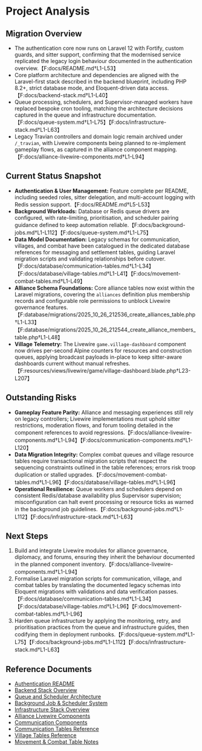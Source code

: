 # Project Analysis

## Migration Overview
- The authentication core now runs on Laravel 12 with Fortify, custom guards, and sitter support, confirming that the modernised service replicated the legacy login behaviour documented in the authentication overview.【F:docs/README.md†L1-L53】
- Core platform architecture and dependencies are aligned with the Laravel-first stack described in the backend blueprint, including PHP 8.2+, strict database mode, and Eloquent-driven data access.【F:docs/backend-stack.md†L1-L40】
- Queue processing, schedulers, and Supervisor-managed workers have replaced bespoke cron tooling, matching the architecture decisions captured in the queue and infrastructure documentation.【F:docs/queue-system.md†L1-L75】【F:docs/infrastructure-stack.md†L1-L63】
- Legacy Travian controllers and domain logic remain archived under `/_travian`, with Livewire components being planned to re-implement gameplay flows, as captured in the alliance component mapping.【F:docs/alliance-livewire-components.md†L1-L94】

## Current Status Snapshot
- **Authentication & User Management:** Feature complete per README, including seeded roles, sitter delegation, and multi-account logging with Redis session support.【F:docs/README.md†L5-L53】
- **Background Workloads:** Database or Redis queue drivers are configured, with rate-limiting, prioritisation, and scheduler pairing guidance defined to keep automation reliable.【F:docs/background-jobs.md†L1-L112】【F:docs/queue-system.md†L1-L75】
- **Data Model Documentation:** Legacy schemas for communication, villages, and combat have been catalogued in the dedicated database references for messaging and settlement tables, guiding Laravel migration scripts and validating relationships before cutover.【F:docs/database/communication-tables.md†L1-L34】【F:docs/database/village-tables.md†L1-L41】【F:docs/movement-combat-tables.md†L1-L49】
- **Alliance Schema Foundations:** Core alliance tables now exist within the Laravel migrations, covering the `alliances` definition plus membership records and configurable role permissions to unblock Livewire governance features.【F:database/migrations/2025_10_26_212536_create_alliances_table.php†L1-L33】【F:database/migrations/2025_10_26_212544_create_alliance_members_table.php†L1-L48】
- **Village Telemetry:** The Livewire `game.village-dashboard` component now drives per-second Alpine counters for resources and construction queues, applying broadcast payloads in-place to keep sitter-aware dashboards current without manual refreshes.【F:resources/views/livewire/game/village-dashboard.blade.php†L23-L207】

## Outstanding Risks
- **Gameplay Feature Parity:** Alliance and messaging experiences still rely on legacy controllers; Livewire implementations must uphold sitter restrictions, moderation flows, and forum tooling detailed in the component references to avoid regressions.【F:docs/alliance-livewire-components.md†L1-L94】【F:docs/communication-components.md†L1-L120】
- **Data Migration Integrity:** Complex combat queues and village resource tables require transactional migration scripts that respect the sequencing constraints outlined in the table references; errors risk troop duplication or stalled upgrades.【F:docs/movement-combat-tables.md†L1-L96】【F:docs/database/village-tables.md†L1-L96】
- **Operational Resilience:** Queue workers and schedulers depend on consistent Redis/database availability plus Supervisor supervision; misconfiguration can halt event processing or resource ticks as warned in the background job guidelines.【F:docs/background-jobs.md†L1-L112】【F:docs/infrastructure-stack.md†L1-L63】

## Next Steps
1. Build and integrate Livewire modules for alliance governance, diplomacy, and forums, ensuring they inherit the behaviour documented in the planned component inventory.【F:docs/alliance-livewire-components.md†L1-L94】
2. Formalise Laravel migration scripts for communication, village, and combat tables by translating the documented legacy schemas into Eloquent migrations with validations and data verification passes.【F:docs/database/communication-tables.md†L1-L34】【F:docs/database/village-tables.md†L1-L96】【F:docs/movement-combat-tables.md†L1-L96】
3. Harden queue infrastructure by applying the monitoring, retry, and prioritisation practices from the queue and infrastructure guides, then codifying them in deployment runbooks.【F:docs/queue-system.md†L1-L75】【F:docs/background-jobs.md†L1-L112】【F:docs/infrastructure-stack.md†L1-L63】

## Reference Documents
- [Authentication README](./README.md)
- [Backend Stack Overview](./backend-stack.md)
- [Queue and Scheduler Architecture](./queue-system.md)
- [Background Job & Scheduler System](./background-jobs.md)
- [Infrastructure Stack Overview](./infrastructure-stack.md)
- [Alliance Livewire Components](./alliance-livewire-components.md)
- [Communication Components](./communication-components.md)
- [Communication Tables Reference](./database/communication-tables.md)
- [Village Tables Reference](./database/village-tables.md)
- [Movement & Combat Table Notes](./movement-combat-tables.md)
